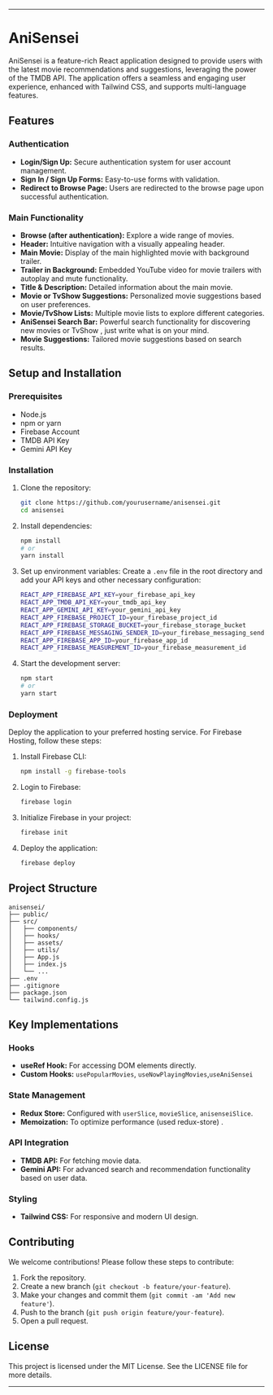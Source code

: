 
---

# AniSensei

AniSensei is a feature-rich React application designed to provide users with the latest movie recommendations and suggestions, leveraging the power of the TMDB API. The application offers a seamless and engaging user experience, enhanced with Tailwind CSS, and supports multi-language features.

## Features

### Authentication
- **Login/Sign Up:** Secure authentication system for user account management.
- **Sign In / Sign Up Forms:** Easy-to-use forms with validation.
- **Redirect to Browse Page:** Users are redirected to the browse page upon successful authentication.

### Main Functionality
- **Browse (after authentication):** Explore a wide range of movies.
- **Header:** Intuitive navigation with a visually appealing header.
- **Main Movie:** Display of the main highlighted movie with background trailer.
- **Trailer in Background:** Embedded YouTube video for movie trailers with autoplay and mute functionality.
- **Title & Description:** Detailed information about the main movie.
- **Movie or TvShow Suggestions:** Personalized movie suggestions based on user preferences.
- **Movie/TvShow Lists:** Multiple movie lists to explore different categories.
- **AniSensei Search Bar:** Powerful search functionality for discovering new movies or TvShow , just write what is on your mind.
- **Movie Suggestions:** Tailored movie suggestions based on search results.


## Setup and Installation

### Prerequisites
- Node.js
- npm or yarn
- Firebase Account
- TMDB API Key
- Gemini API Key

### Installation
1. Clone the repository:
   ```bash
   git clone https://github.com/yourusername/anisensei.git
   cd anisensei
   ```

2. Install dependencies:
   ```bash
   npm install
   # or
   yarn install
   ```

3. Set up environment variables:
   Create a `.env` file in the root directory and add your API keys and other necessary configuration:
   ```bash
   REACT_APP_FIREBASE_API_KEY=your_firebase_api_key
   REACT_APP_TMDB_API_KEY=your_tmdb_api_key
   REACT_APP_GEMINI_API_KEY=your_gemini_api_key
   REACT_APP_FIREBASE_PROJECT_ID=your_firebase_project_id
   REACT_APP_FIREBASE_STORAGE_BUCKET=your_firebase_storage_bucket
   REACT_APP_FIREBASE_MESSAGING_SENDER_ID=your_firebase_messaging_sender_id
   REACT_APP_FIREBASE_APP_ID=your_firebase_app_id
   REACT_APP_FIREBASE_MEASUREMENT_ID=your_firebase_measurement_id
   ```

4. Start the development server:
   ```bash
   npm start
   # or
   yarn start
   ```

### Deployment
Deploy the application to your preferred hosting service. For Firebase Hosting, follow these steps:
1. Install Firebase CLI:
   ```bash
   npm install -g firebase-tools
   ```

2. Login to Firebase:
   ```bash
   firebase login
   ```

3. Initialize Firebase in your project:
   ```bash
   firebase init
   ```

4. Deploy the application:
   ```bash
   firebase deploy
   ```

## Project Structure
```
anisensei/
├── public/
├── src/
│   ├── components/
│   ├── hooks/
│   ├── assets/
│   ├── utils/
│   ├── App.js
│   ├── index.js
│   └── ...
├── .env
├── .gitignore
├── package.json
└── tailwind.config.js
```

## Key Implementations

### Hooks
- **useRef Hook:** For accessing DOM elements directly.
- **Custom Hooks:** `usePopularMovies`, `useNowPlayingMovies`,`useAniSensei`

### State Management
- **Redux Store:** Configured with `userSlice`, `movieSlice`, `anisenseiSlice`.
- **Memoization:** To optimize performance (used redux-store) .

### API Integration
- **TMDB API:** For fetching movie data.
- **Gemini API:** For advanced search and recommendation functionality based on user data.

### Styling
- **Tailwind CSS:** For responsive and modern UI design.

## Contributing

We welcome contributions! Please follow these steps to contribute:
1. Fork the repository.
2. Create a new branch (`git checkout -b feature/your-feature`).
3. Make your changes and commit them (`git commit -am 'Add new feature'`).
4. Push to the branch (`git push origin feature/your-feature`).
5. Open a pull request.

## License

This project is licensed under the MIT License. See the LICENSE file for more details.

---

